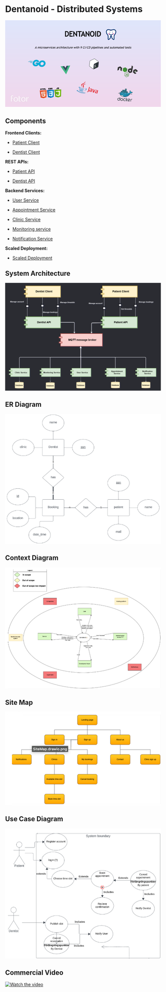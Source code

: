 # Dentanoid - Distributed Systems

![system-thumbnail](assets/thumbnail-technologies.PNG)


## Components


**Frontend Clients:**

- [Patient Client](https://github.com/Dentanoid/Patient-Client)

- [Dentist Client](https://github.com/Dentanoid/Dentist-Client)


**REST APIs:**

- [Patient API](https://github.com/Dentanoid/Patient-API)

- [Dentist API](https://github.com/Dentanoid/Dentist-API)


**Backend Services:**

- [User Service](https://github.com/Dentanoid/User-Service)

- [Appointment Service](https://github.com/Dentanoid/Appointment-Service-Go)

- [Clinic Service](https://github.com/Dentanoid/Clinic-Service)

- [Monitoring service](https://github.com/Dentanoid/Monitoring-Service)

- [Notification Service](https://github.com/Dentanoid/Notification-Service)


**Scaled Deployment:**

- [Scaled Deployment](https://github.com/Dentanoid/Scaled-Deployment)



## System Architecture

![Component Diagram](assets/architecture-stylish.PNG)

## ER Diagram

![ER Diagram](assets/ER%20Diagram.png)

## Context Diagram

![Context Diagram](assets/Context%20Diagram.png)

## Site Map
![Site Map](assets/Sitemap.png)

## Use Case Diagram
![Use Case Diagram](assets/Use%20Case%20Diagram.png)

## Commercial Video

[![Watch the video](https://img.youtube.com/vi/aSLGyp8Asb0/hqdefault.jpg)](https://www.youtube.com/watch?v=aSLGyp8Asb0)

